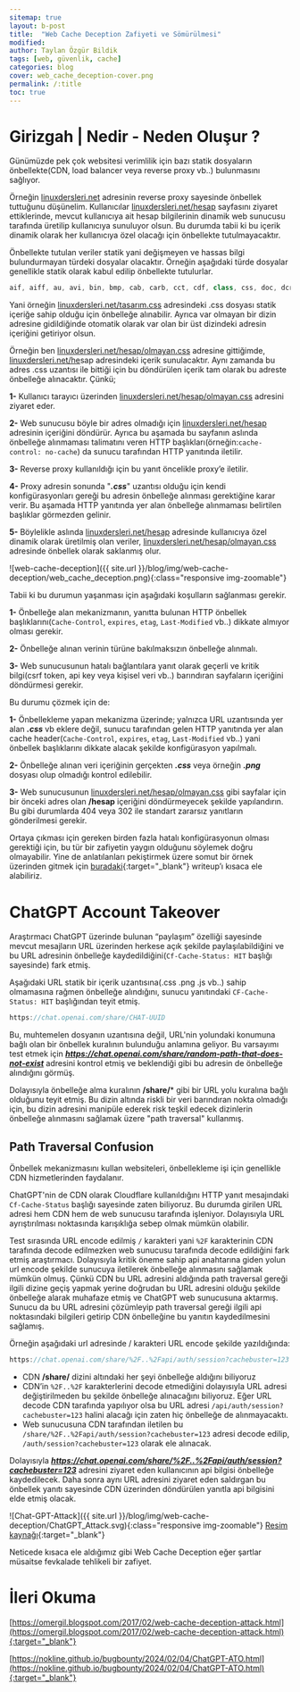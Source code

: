 ```yaml
---
sitemap: true
layout: b-post
title:  "Web Cache Deception Zafiyeti ve Sömürülmesi"
modified:
author: Taylan Özgür Bildik
tags: [web, güvenlik, cache]
categories: blog 
cover: web_cache_deception-cover.png
permalink: /:title
toc: true
---
```


# Girizgah | Nedir - Neden Oluşur ?

Günümüzde pek çok websitesi verimlilik için bazı statik dosyaların önbellekte(CDN, load balancer veya reverse proxy vb..) bulunmasını sağlıyor. 

Örneğin [linuxdersleri.net](http://linuxdersleri.net) adresinin reverse proxy sayesinde önbellek tuttuğunu düşünelim. Kullanıcılar [linuxdersleri.net/hesap](http://linuxdersleri.net/hesap) sayfasını ziyaret ettiklerinde, mevcut kullanıcıya ait hesap bilgilerinin dinamik web sunucusu tarafında üretilip kullanıcıya sunuluyor olsun. Bu durumda tabii ki bu içerik dinamik olarak her kullanıcıya özel olacağı için önbellekte tutulmayacaktır. 

Önbellekte tutulan veriler statik yani değişmeyen ve hassas bilgi bulundurmayan türdeki dosyalar olacaktır. Örneğin aşağıdaki türde dosyalar genellikle statik olarak kabul edilip önbellekte tutulurlar.

```jsx
aif, aiff, au, avi, bin, bmp, cab, carb, cct, cdf, class, css, doc, dcr, dtd, gcf, gff, gif, grv, hdml, hqx, ico, ini, jpeg, jpg, js, mov, mp3, nc, pct, ppc, pws, swa, swf, txt, vbs, w32, wav, wbmp, wml, wmlc, wmls, wmlsc, xsd, zip
```

Yani örneğin [linuxdersleri.net/tasarım.css](http://linuxdersleri.net/tasarım.css) adresindeki .css dosyası statik içeriğe sahip olduğu için önbelleğe alınabilir. Ayrıca var olmayan bir dizin adresine gidildiğinde otomatik olarak var olan bir üst dizindeki adresin içeriğini getiriyor olsun.

Örneğin ben [linuxdersleri.net/hesap/olmayan.css](http://linuxdersleri.net/hesap/olmayan.css) adresine gittiğimde, [linuxdersleri.net/he](http://linuxdersleri.net/heasp)sap adresindeki içerik sunulacaktır. Aynı zamanda bu adres .css uzantısı ile bittiği için bu döndürülen içerik tam olarak bu adreste önbelleğe alınacaktır. Çünkü;

**1-** Kullanıcı tarayıcı üzerinden [linuxdersleri.net/hesap/olmayan.css](http://linuxdersleri.net/hesap/olmayan.css) adresini ziyaret eder.

**2-** Web sunucusu böyle bir adres olmadığı için [linuxdersleri.net/hesap](http://linuxdersleri.net/hesap/olmayan.css) adresinin içeriğini döndürür. Ayrıca bu aşamada bu sayfanın aslında önbelleğe alınmaması talimatını veren HTTP başlıkları(örneğin:`cache-control: no-cache`) da sunucu tarafından HTTP yanıtında iletilir.

**3-** Reverse proxy kullanıldığı için bu yanıt öncelikle proxy’e iletilir.

**4-** Proxy adresin sonunda "***.css***" uzantısı olduğu için kendi konfigürasyonları gereği bu adresin önbelleğe alınması gerektiğine karar verir.  Bu aşamada HTTP yanıtında yer alan önbelleğe alınmaması belirtilen başlıklar görmezden gelinir.

**5-** Böylelikle aslında [linuxdersleri.net/hesap](http://linuxdersleri.net/hesap) adresinde kullanıcıya özel dinamik olarak üretilmiş olan veriler, [linuxdersleri.net/hesap/olmayan.css](http://linuxdersleri.net/hesap/olmayan.css) adresinde önbellek olarak saklanmış olur.

![web-cache-deception]({{ site.url }}/blog/img/web-cache-deception/web_cache_deception.png){:class="responsive img-zoomable"}

Tabii ki bu durumun yaşanması için aşağıdaki koşulların sağlanması gerekir.

**1-** Önbelleğe alan mekanizmanın, yanıtta bulunan HTTP önbellek başlıklarını(`Cache-Control`, `expires`, `etag`, `Last-Modified` vb..) dikkate almıyor olması gerekir. 

**2-** Önbelleğe alınan verinin türüne bakılmaksızın önbelleğe alınmalı.

**3-** Web sunucusunun hatalı bağlantılara yanıt olarak geçerli ve kritik bilgi(csrf token, api key veya kişisel veri vb..) barındıran sayfaların içeriğini döndürmesi gerekir.

Bu durumu çözmek için de:

**1-** Önbellekleme yapan mekanizma üzerinde; yalnızca URL uzantısında yer alan ***.css*** vb eklere değil, sunucu tarafından gelen HTTP yanıtında yer alan cache header(`Cache-Control`, `expires`, `etag`, `Last-Modified` vb..) yani önbellek başlıklarını dikkate alacak şekilde konfigürasyon yapılmalı.

**2-** Önbelleğe alınan veri içeriğinin gerçekten ***.css*** veya örneğin ***.png*** dosyası olup olmadığı kontrol edilebilir. 

**3-** Web sunucusunun [linuxdersleri.net/hesap/olmayan.css](http://linuxdersleri.net/hesap/olmayan.css) gibi sayfalar için bir önceki adres olan **/hesap** içeriğini döndürmeyecek şekilde yapılandırın. Bu gibi durumlarda 404 veya 302 ile standart zararsız yanıtların gönderilmesi gerekir.

Ortaya çıkması için gereken birden fazla hatalı konfigürasyonun olması gerektiği için, bu tür bir zafiyetin yaygın olduğunu söylemek doğru olmayabilir. Yine de anlatılanları pekiştirmek üzere somut bir örnek üzerinden gitmek için [buradaki](https://nokline.github.io/bugbounty/2024/02/04/ChatGPT-ATO.html){:target="_blank"} writeup’ı kısaca ele alabiliriz. 

# ChatGPT Account Takeover

Araştırmacı ChatGPT üzerinde bulunan “paylaşım” özelliği sayesinde mevcut mesajların URL üzerinden herkese açık şekilde paylaşılabildiğini ve bu URL adresinin önbelleğe kaydedildiğini(`Cf-Cache-Status: HIT` başlığı sayesinde) fark etmiş. 

Aşağıdaki URL statik bir içerik uzantısına(.css .png .js vb..) sahip olmamasına rağmen önbelleğe alındığını, sunucu yanıtındaki `CF-Cache-Status: HIT` başlığından teyit etmiş.

```jsx
https://chat.openai.com/share/CHAT-UUID
```

Bu, muhtemelen dosyanın uzantısına değil, URL'nin yolundaki konumuna bağlı olan bir önbellek kuralının bulunduğu anlamına geliyor. Bu varsayımı test etmek için ***https://chat.openai.com/share/random-path-that-does-not-exist*** adresini kontrol etmiş ve beklendiği gibi bu adresin de önbelleğe alındığını görmüş.

Dolayısıyla önbelleğe alma kuralının **/share/*** gibi bir URL yolu kuralına bağlı olduğunu teyit etmiş. Bu dizin altında riskli bir veri barındıran nokta olmadığı için, bu dizin adresini manipüle ederek risk teşkil edecek dizinlerin önbelleğe alınmasını sağlamak üzere "path traversal" kullanmış.

## Path Traversal Confusion

Önbellek mekanizmasını kullan websiteleri, önbellekleme işi için genellikle CDN hizmetlerinden faydalanır. 

ChatGPT'nin de CDN olarak Cloudflare kullanıldığını HTTP yanıt mesajındaki `Cf-Cache-Status` başlığı sayesinde zaten biliyoruz. Bu durumda girilen URL adresi hem CDN hem de web sunucusu tarafında işleniyor. Dolayısıyla URL ayrıştırılması noktasında karışıklığa sebep olmak mümkün olabilir.

Test sırasında URL encode edilmiş `/` karakteri yani `%2F` karakterinin CDN tarafında decode edilmezken web sunucusu tarafında decode edildiğini fark etmiş araştırmacı. Dolayısıyla kritik öneme sahip api anahtarına giden yolun url encode şekilde sunucuya iletilerek önbelleğe alınmasını sağlamak mümkün olmuş. Çünkü CDN bu URL adresini aldığında path traversal gereği ilgili dizine geçiş yapmak yerine doğrudan bu URL adresini olduğu şekilde önbelleğe alarak muhafaze etmiş ve ChatGPT web sunucusuna aktarmış. Sunucu da bu URL adresini çözümleyip path traversal gereği ilgili api noktasındaki bilgileri getirip CDN önbelleğine bu yanıtın kaydedilmesini sağlamış.

 Örneğin aşağıdaki url adresinde / karakteri URL encode şekilde yazıldığında:

```jsx
https://chat.openai.com/share/%2F..%2Fapi/auth/session?cachebuster=123
```

- CDN **/share/** dizini altındaki her şeyi önbelleğe aldığını biliyoruz
- CDN’in `%2F..%2F` karakterlerini decode etmediğini dolayısıyla URL adresi değiştirilmeden bu şekilde önbelleğe alınacağını biliyoruz. Eğer URL decode CDN tarafında yapılıyor olsa bu URL adresi `/api/auth/session?cachebuster=123` halini alacağı için zaten hiç önbelleğe de alınmayacaktı.
- Web sunucusuna CDN tarafından iletilen bu `/share/%2F..%2Fapi/auth/session?cachebuster=123` adresi decode edilip, `/auth/session?cachebuster=123` olarak ele alınacak.

Dolayısıyla ***https://chat.openai.com/share/%2F..%2Fapi/auth/session?cachebuster=123*** adresini ziyaret eden kullanıcının api bilgisi önbelleğe kaydedilecek. Daha sonra aynı URL adresini ziyaret eden saldırgan bu önbellek yanıtı sayesinde CDN üzerinden döndürülen yanıtla api bilgisini elde etmiş olacak.

![Chat-GPT-Attack]({{ site.url }}/blog/img/web-cache-deception/ChatGPT_Attack.svg){:class="responsive img-zoomable"}
[Resim kaynağı](https://nokline.github.io/bugbounty/2024/02/04/ChatGPT-ATO.html){:target="_blank"}

Neticede kısaca ele aldığımız gibi Web Cache Deception eğer şartlar müsaitse fevkalade tehlikeli bir zafiyet. 

# İleri Okuma

[https://omergil.blogspot.com/2017/02/web-cache-deception-attack.html](https://omergil.blogspot.com/2017/02/web-cache-deception-attack.html){:target="_blank"}

[https://nokline.github.io/bugbounty/2024/02/04/ChatGPT-ATO.html](https://nokline.github.io/bugbounty/2024/02/04/ChatGPT-ATO.html){:target="_blank"}